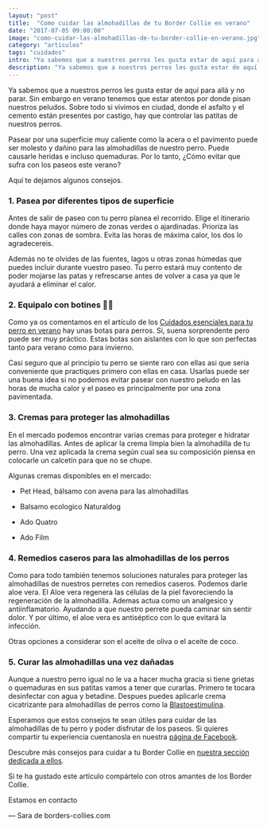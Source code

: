 ```yaml
---
layout: "post"
title:  "Como cuidar las almohadillas de tu Border Collie en verano"
date: "2017-07-05 09:00:00"
image: "como-cuidar-las-almohadillas-de-tu-border-collie-en-verano.jpg"
category: "articulos"
tags: "cuidados"
intro: "Ya sabemos que a nuestros perros les gusta estar de aquí para allá y no parar. Sin embargo en verano tenemos que estar atentos por donde pisan nuestros peludos."
description: "Ya sabemos que a nuestros perros les gusta estar de aquí para allá y no parar. Sin embargo en verano tenemos que estar atentos por donde pisan nuestros peludos."
---
```


Ya sabemos que a nuestros perros les gusta estar de aquí para allá y no parar. Sin embargo en verano tenemos que estar atentos por donde pisan nuestros peludos. Sobre todo si vivimos en ciudad, donde el asfalto y el cemento están presentes por castigo, hay que controlar las patitas de nuestros perros.

Pasear por una superficie muy caliente como la acera o el pavimento puede ser molesto y dañino para las almohadillas de nuestro perro. Puede causarle heridas e incluso quemaduras. Por lo tanto, ¿Cómo evitar que sufra con los paseos este verano?

Aquí te dejamos algunos consejos.

### 1. Pasea por diferentes tipos de superficie

Antes de salir de paseo con tu perro planea el recorrido. Elige el itinerario donde haya mayor número de zonas verdes o ajardinadas. Prioriza las calles con zonas de sombra. Evita las horas de máxima calor, los dos lo agradecereis.

Además no te olvides de las fuentes, lagos u otras zonas húmedas que puedes incluir durante vuestro paseo. Tu perro estará muy contento de poder mojarse las patas y refrescarse antes de volver a casa ya que le ayudará a eliminar el calor.


### 2. Equipalo con botines 👟👟

Como ya os comentamos en el artículo  de los [Cuidados esenciales para tu perro en verano](http://www.borders-collies.com/10-Cuidados-esenciales-para-tu-perro-en-verano/) hay unas botas para perros. Sí, suena sorprendente pero puede ser muy práctico. Estas botas son aislantes con lo que son perfectas tanto para verano como para invierno.

Casi seguro que al principio tu perro se siente raro con ellas asi que seria conveniente que practiques primero con ellas en casa. Usarlas puede ser una buena idea si no podemos evitar pasear con nuestro peludo en las horas de mucha calor y el paseo es principalmente por una zona pavimentada.

### 3. Cremas para proteger las almohadillas

En el mercado podemos encontrar varias cremas para proteger e hidratar las almohadillas. Antes de aplicar la crema limpia bien la almohadilla de tu perro. Una vez aplicada la crema según cual sea su composición piensa en colocarle un calcetín para que no se chupe.

Algunas cremas disponibles en el mercado:

- Pet Head, bálsamo con avena para las almohadillas

- Balsamo ecologico Naturaldog

- Ado Quatro

- Ado Film

### 4. Remedios caseros para las almohadillas de los perros

Como para todo también tenemos soluciones naturales para proteger las almohadillas de nuestros perretes con remedios caseros. Podemos darle aloe vera. El Aloe vera regenera las células de la piel favoreciendo la regeneración de la almohadilla. Ademas actua como un analgesico y antiinflamatorio. Ayudando a que nuestro perrete pueda caminar sin sentir dolor. Y por último, el aloe vera es antiséptico con lo que evitará la infección.

Otras opciones a considerar son el aceite de oliva o el aceite de coco.

### 5. Curar las almohadillas una vez dañadas

Aunque a nuestro perro igual no le va a hacer mucha gracia si tiene grietas o quemaduras en sus patitas vamos a tener que curarlas.
Primero te tocara desinfectar con agua y betadine. Despues puedes aplicarle crema cicatrizante para almohadillas de perros como la [Blastoestimulina](https://www.vademecum.es/medicamento-blastoestimulina_ficha_480).

Esperamos que estos consejos te sean útiles para cuidar de las almohadillas de tu perro y poder disfrutar de los paseos.
Si quieres compartir tu experiencia cuentanosla en nuestra [página de Facebook](https://www.facebook.com/borderscolliescom/).

Descubre más consejos para cuidar a tu Border Collie en <a href="{{ site.url }}/border-collie-cuidados/"> nuestra sección dedicada a ellos</a>.

Si te ha gustado este artículo compártelo con otros amantes de los Border Collie.

Estamos en contacto

— Sara de borders-collies.com

